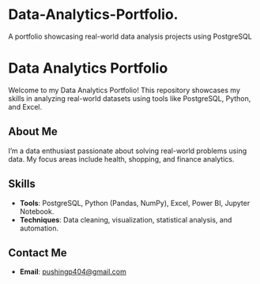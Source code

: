 # Data-Analytics-Portfolio.
A portfolio showcasing real-world data analysis projects using PostgreSQL
# Data Analytics Portfolio  
Welcome to my Data Analytics Portfolio! This repository showcases my skills in analyzing real-world datasets using tools like PostgreSQL, Python, and Excel.  

## About Me  
I’m a data enthusiast passionate about solving real-world problems using data. My focus areas include health, shopping, and finance analytics.  

## Skills  
- **Tools**: PostgreSQL, Python (Pandas, NumPy), Excel, Power BI, Jupyter Notebook.  
- **Techniques**: Data cleaning, visualization, statistical analysis, and automation.  


## Contact Me  
- **Email**: pushingp404@gmail.com
